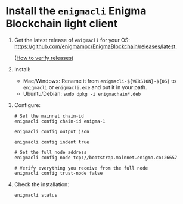 # Install the `enigmacli` Enigma Blockchain light client

1. Get the latest release of `enigmacli` for your OS: https://github.com/enigmampc/EnigmaBlockchain/releases/latest.

   ([How to verify releases](/docs/verify-releases.md))

2) Install:

   - Mac/Windows: Rename it from `enigmacli-${VERSION}-${OS}` to `enigmacli` or `enigmacli.exe` and put it in your path.
   - Ubuntu/Debian: `sudo dpkg -i enigmachain*.deb`

3) Configure:

   ```shell
   # Set the mainnet chain-id
   enigmacli config chain-id enigma-1
   ```

   ```shell
   enigmacli config output json
   ```

   ```shell
   enigmacli config indent true
   ```

   ```shell
   # Set the full node address
   enigmacli config node tcp://bootstrap.mainnet.enigma.co:26657
   ```

   ```shell
   # Verify everything you receive from the full node
   enigmacli config trust-node false
   ```

4) Check the installation:

   ```shell
   enigmacli status
   ```
